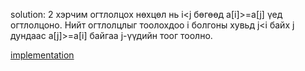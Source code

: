solution: 2 хэрчим огтлолцох нөхцөл нь i<j бөгөөд a[i]>=a[j] үед огтлолцоно.
Нийт огтлолцлыг тоолохдоо i болгоны хувьд j<i байх j дундаас a[j]>=a[i] байгаа j-үүдийн тоог тоолно.

[implementation](https://codeforces.com/contest/1676/submission/156726915)